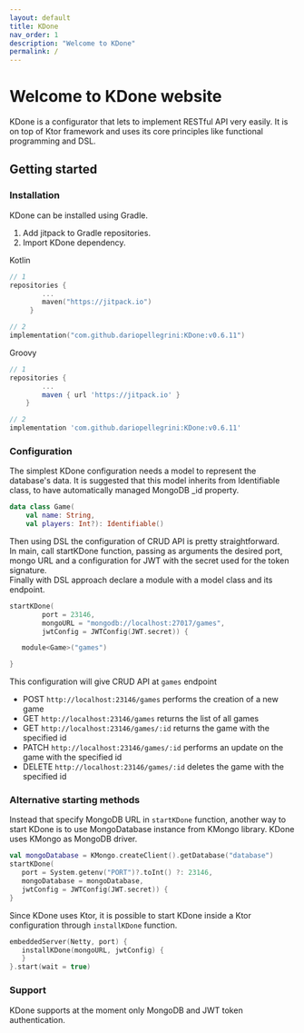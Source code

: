```yaml
---
layout: default
title: KDone
nav_order: 1
description: "Welcome to KDone"
permalink: /
---
```


# Welcome to KDone website
KDone is a configurator that lets to implement RESTful API very easily. It is on top of Ktor framework and uses its core principles like functional programming and DSL.

## Getting started
### Installation
KDone can be installed using Gradle.
1. Add jitpack to Gradle repositories.
2. Import KDone dependency.

Kotlin
```kotlin
// 1
repositories {
        ...
        maven("https://jitpack.io")
     }
```
```kotlin
// 2
implementation("com.github.dariopellegrini:KDone:v0.6.11")
```

Groovy
```groovy
// 1
repositories {
        ...
        maven { url 'https://jitpack.io' }
    }
```
```groovy
// 2
implementation 'com.github.dariopellegrini:KDone:v0.6.11'
```

### Configuration
 The simplest KDone configuration needs a model to represent the database's data. It is suggested that this model inherits from Identifiable class, to have automatically managed MongoDB _id property.

```kotlin
data class Game(
    val name: String,
    val players: Int?): Identifiable()
```

Then using DSL the configuration of CRUD API is pretty straightforward.  
In main, call startKDone function, passing as arguments the desired port, mongo URL and a configuration for JWT with the secret used for the token signature.  
Finally with DSL approach declare a module with a model class and its endpoint.

```kotlin
startKDone(
        port = 23146,
        mongoURL = "mongodb://localhost:27017/games",
        jwtConfig = JWTConfig(JWT.secret)) {

   module<Game>("games")

}
```

This configuration will give CRUD API at `games` endpoint

- POST `http://localhost:23146/games` performs the creation of a new game
- GET `http://localhost:23146/games` returns the list of all games
- GET `http://localhost:23146/games/:id` returns the game with the specified id
- PATCH `http://localhost:23146/games/:id` performs an update on the game with the specified id
- DELETE `http://localhost:23146/games/:id` deletes the game with the specified id

### Alternative starting methods
Instead that specify MongoDB URL in `startKDone` function, another way to start KDone is to use
MongoDatabase instance from KMongo library. KDone uses KMongo as MongoDB driver.
```kotlin
val mongoDatabase = KMongo.createClient().getDatabase("database")
startKDone(
   port = System.getenv("PORT")?.toInt() ?: 23146,
   mongoDatabase = mongoDatabase,
   jwtConfig = JWTConfig(JWT.secret)) {
}
```
Since KDone uses Ktor, it is possible to start KDone inside a Ktor configuration through `installKDone` function.
```kotlin
embeddedServer(Netty, port) {
   installKDone(mongoURL, jwtConfig) {
   }
}.start(wait = true)
```

### Support
KDone supports at the moment only MongoDB and JWT token authentication.
